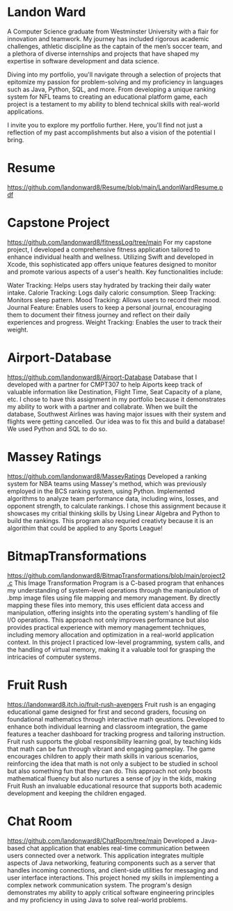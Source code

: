 # Landon Ward
A Computer Science graduate from Westminster University with a flair for innovation and teamwork. My journey has included rigorous academic challenges, athletic discipline as the captain of the men’s soccer team, and a plethora of diverse internships and projects that have shaped my expertise in software development and data science.

Diving into my portfolio, you'll navigate through a selection of projects that epitomize my passion for problem-solving and my proficiency in languages such as Java, Python, SQL, and more. From developing a unique ranking system for NFL teams to creating an educational platform game, each project is a testament to my ability to blend technical skills with real-world applications.

I invite you to explore my portfolio further. Here, you'll find not just a reflection of my past accomplishments but also a vision of the potential I bring.

# Resume
https://github.com/landonward8/Resume/blob/main/LandonWardResume.pdf

# Capstone Project 
https://github.com/landonward8/fitnessLog/tree/main
For my capstone project, I developed a comprehensive fitness application tailored to enhance individual health and wellness. Utilizing Swift and developed in Xcode, this sophisticated app offers unique features designed to monitor and promote various aspects of a user's health. Key functionalities include:

Water Tracking: Helps users stay hydrated by tracking their daily water intake. Calorie Tracking: Logs daily caloric consumption. Sleep Tracking: Monitors sleep pattern. Mood Tracking: Allows users to record their mood. Journal Feature: Enables users to keep a personal journal, encouraging them to document their fitness journey and reflect on their daily experiences and progress. Weight Tracking: Enables the user to track their weight.

# Airport-Database
https://github.com/landonward8/Airport-Database
Database that I developed with a partner for CMPT307 to help Aiports keep track of valuable information like Destination, Flight Time, Seat Capacity of a plane, etc. I chose to have this assignment in my portfolio because it demonstrates my ability to work with a partner and collabrate. When we built the database, Southwest Airlines was having major issues with their system and flights were getting cancelled. Our idea was to fix this and build a database! We used Python and SQL to do so. 

# Massey Ratings
https://github.com/landonward8/MasseyRatings
Developed a ranking system for NBA teams using Massey's method, which was previously employed in the BCS ranking system, using Python. Implemented algorithms to analyze team performance data, including wins, losses, and opponent strength, to calculate rankings. I chose this assignment because it showcases my critial thinking skills by Using Linear Algebra and Python to build the rankings. This program also requried creativty because it is an algorithim that could be applied to any Sports League!

# BitmapTransformations
https://github.com/landonward8/BitmapTransformations/blob/main/project2.c
This Image Transformation Program is a C-based program that enhances my understanding of system-level operations through the manipulation of .bmp image files using file mapping and memory management. By directly mapping these files into memory, this uses efficient data access and manipulation, offering insights into the operating system's handling of file I/O operations. This approach not only improves performance but also provides practical experience with memory management techniques, including memory allocation and optimization in a real-world application context.  In this project I practiced low-level programming, system calls, and the handling of virtual memory, making it a valuable tool for grasping the intricacies of computer systems.

# Fruit Rush
https://landonward8.itch.io/fruit-rush-avengers 
Fruit rush is an engaging educational game designed for first and second graders, focusing on foundational mathematics through interactive math qeustions. Developed to enhance both individual learning and classroom integration, the game features a teacher dashboard for tracking progress and tailoring instruction. Fruit rush supports the global responsibility learning goal, by teaching kids that math can be fun through vibrant and engaging gameplay. The game encourages children to apply their math skills in various scenarios, reinforcing the idea that math is not only a subject to be studied in school but also something fun that they can do. This approach not only boosts mathematical fluency but also nurtures a sense of joy in the kids, making Fruit Rush an invaluable educational resource that supports both academic development and keeping the children engaged.

# Chat Room
https://github.com/landonward8/ChatRoom/tree/main
Developed a Java-based chat application that enables real-time communication between users connected over a network. This application integrates multiple aspects of Java networking, featuring components such as a server that handles incoming connections, and client-side utilities for messaging and user interface interactions. This project honed my skills in implementing a complex network communication system. The program's design demonstrates my ability to apply critical software engineering principles and my proficiency in using Java to solve real-world problems.
